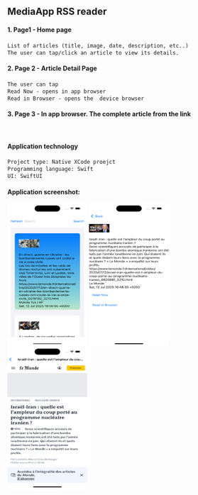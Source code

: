 ## MediaApp RSS reader

#### 1. Page1 - Home page
    List of articles (title, image, date, description, etc..)
    The user can tap/click an article to view its details.

#### 2. Page 2 - Article Detail Page
    The user can tap
    Read Now - opens in app browser
    Read in Browser - opens the  device browser

#### 3. Page 3 - In app browser. The complete article from the link

<br>

#### Application technology
	Project type: Native XCode proejct
	Programming language: Swift
	UI: SwiftUI

#### Application screenshot:</br>
<img src="page1.png"  alt="Application screenshot"  width="180"  height="320">
<img src="page2.png"  alt="Application screenshot"  width="180"  height="320">
<img src="page3.png"  alt="Application screenshot"  width="180"  height="320">